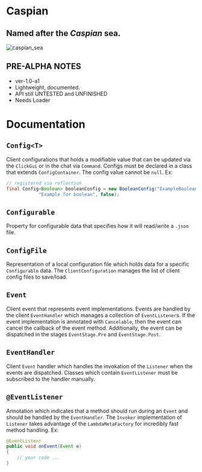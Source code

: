 # Caspian
## Named after the ***Caspian*** sea.
![caspian_sea](https://user-images.githubusercontent.com/68214996/233989780-8754884f-f678-4260-83fd-59fcf294edd2.png)
## PRE-ALPHA NOTES
- ver-1.0-a1
- Lightweight, documented.
- API still UNTESTED and UNFINISHED
- Needs Loader

# Documentation
## `Config<T>`
Client configurations that holds a modifiable value that can be updated via the `ClickGui` or in the chat via `Command`. Configs must be declared in a class that extends `ConfigContainer`. The config value cannot be `null`.
Ex:
```java
// registered via reflection
final Config<Boolean> booleanConfig = new BooleanConfig("ExampleBoolean", 
            "Example for boolean", false);
```

## `Configurable`
Property for configurable data that specifies how it will read/write a `.json` file. 

## `ConfigFile`
Representation of a local configuration file which holds data for a specific `Configurable` data. The `ClientConfiguration` manages the list of client config files to save/load.

## `Event`
Client event that represents event implementations. Events are handled by the client `EventHandler` which manages a collection of `EventListener`s. If the event implementation is annotated with `Cancelable`, then the event can cancel the callback of the event method. Additionally, the event can be dispatched in the stages `EventStage.Pre` and `EventStage.Post`.

## `EventHandler`
Client `Event` handler which handles the invokation of the `Listener` when the events are dispatched. Classes which contain `EventListener` must be subscribed to the handler manually.

## `@EventListener`
Annotation which indicates that a method should run during an `Event` and should be handled by the `EventHandler`. The `Invoker` implementation of `Listener` takes advantage of the `LambdaMetaFactory` for incredibly fast method handling.
Ex:
```java
@EventListenr
public void onEvent(Event e)
{
    // your code ...
}
```
